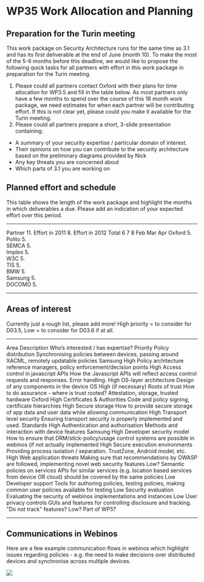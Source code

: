 WP35 Work Allocation and Planning
=================================

Preparation for the Turin meeting
---------------------------------

This work package on Security Architecture runs for the same time as 3.1 and has its first deliverable at the end of June (month 10). To make the most of the 5-6 months before this deadline, we would like to propose the following quick tasks for all partners with effort in this work package in preparation for the Turin meeting.

1.  Please could all partners contact Oxford with their plans for time allocation for WP3.5 and fill in the table below. As most partners only have a few months to spend over the course of this 18 month work package, we need estimates for when each partner will be contributing effort. If this is not clear yet, please could you make it available for the Turin meeting.
2.  Please could all partners prepare a short, 3-slide presentation containing:

* A summary of your security expertise / particular domain of interest.
 * Their opinions on how you can contribute to the security architecture based on the preliminary diagrams provided by Nick
 * Any key threats you are concerned about
 * Which parts of 3.1 you are working on

Planned effort and schedule
---------------------------

This table shows the length of the work package and highlight the months in which deliverables a due. Please add an indication of your expected effort over this period.

  --------- --------------------- -------------------- ------- ----- ------------------------ ----- ----- ----- ----- ----- ----- ----- ----- ----- ----- ---------------------------- ----- ----- ------------------------ --
  Partner   11. Effort in 2011   8. Effort in 2012   Total
            6                     7                    8
            Feb                   Mar                  Apr
  Oxford    5.                                        
  Polito    5.                                        
  SEMCA     5.                                        
  Impleo    5.                                        
  W3C       5.                                        
  TIS       5.                                        
  BMW       5.                                        
  Samsung   5.                                        
  DOCOMO    5.                                        
  --------- --------------------- -------------------- ------- ----- ------------------------ ----- ----- ----- ----- ----- ----- ----- ----- ----- ----- ---------------------------- ----- ----- ------------------------ --

Areas of interest
-----------------

Currently just a rough list, please add more! High priority = to consider for D03.5, Low = to consider for D03.6 if at all.

  ----------------------------------- ---------------------------------------------------------------------------------------------------------------------- ----------------------------------- --------------------- -- -------------------------- ----------------------------------------------------------------------------------------------------------- -- -----
  Area                                Description                                                                                                            Who’s interested / has expertise?   Priority
  Policy distribution                 Synchronising policies between devices, passing around XACML, remotely updatable policies                              Samsung                             High
  Policy architecture                 reference managers, policy enforcement/decision points                                                                                                     High
  Access control in javascript APIs   How the Javascript APIs will reflect access control requests and responses. Error handling.                                                                High
  OS-layer architecture               Design of any components in the device OS                                                                                                                  High (if necessary)
  Roots of trust                      How to do assurance - where is trust rooted? Attestation, storage, trusted hardware                                    Oxford                              High
  Certificates & Authorities          Code and policy signing, certificate hierarchies                                                                                                           High
  Secure storage                      How to provide secure storage of app data and user data while allowing communication                                                                       High
  Transport level security            Ensuring transport security is properly implemented and used. Standards                                                                                    High
  Authentication and authorisation    Methods and interaction with device features                                                                           Samsung                             High
  Developer security model            How to ensure that DRM/stick-policy/usage control systems are possible in webinos (if not actually implemented                                             High
  Secure execution environments       Providing process isolation / separation. TrustZone, Android model, etc.                                                                                   High
  Web application threats             Making sure that recommendations by OWASP are followed, implementing novel web security features                                                           Low?
  Semantic policies on services       APIs for similar services (e.g. location based services from device OR cloud) should be covered by the same policies                                       Low
  Developer support                   Tools for authoring policies, testing policies, making common user policies available for testing                                                          Low
  Security evaluation                 Evaluating the security of webinos implementations and instances                                                                                           Low
  User privacy controls               GUIs and features for controlling disclosure and tracking. "Do not track" features?                                                                      Low? Part of WP5?
  ----------------------------------- ---------------------------------------------------------------------------------------------------------------------- ----------------------------------- --------------------- -- -------------------------- ----------------------------------------------------------------------------------------------------------- -- -----

Communications in Webinos
-------------------------

Here are a few example communication flows in webinos which highlight issues regarding policies - e.g. the need to make decisions over distributed devices and synchronise across multiple devices.

![](communications-webinos.png)

